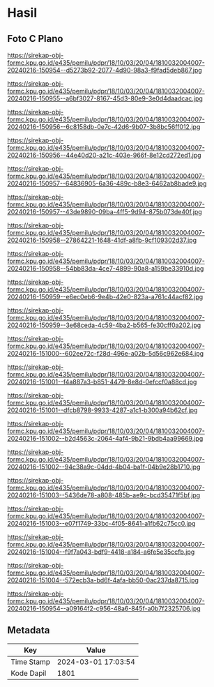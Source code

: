 # Hasil

## Foto C Plano

https://sirekap-obj-formc.kpu.go.id/e435/pemilu/pdpr/18/10/03/20/04/1810032004007-20240216-150954--d5273b92-2077-4d90-98a3-f9fad5deb867.jpg

https://sirekap-obj-formc.kpu.go.id/e435/pemilu/pdpr/18/10/03/20/04/1810032004007-20240216-150955--a6bf3027-8167-45d3-80e9-3e0d4daadcac.jpg

https://sirekap-obj-formc.kpu.go.id/e435/pemilu/pdpr/18/10/03/20/04/1810032004007-20240216-150956--6c8158db-0e7c-42d6-9b07-3b8bc56ff012.jpg

https://sirekap-obj-formc.kpu.go.id/e435/pemilu/pdpr/18/10/03/20/04/1810032004007-20240216-150956--44e40d20-a21c-403e-966f-8e12cd272ed1.jpg

https://sirekap-obj-formc.kpu.go.id/e435/pemilu/pdpr/18/10/03/20/04/1810032004007-20240216-150957--64836905-6a36-489c-b8e3-6462ab8bade9.jpg

https://sirekap-obj-formc.kpu.go.id/e435/pemilu/pdpr/18/10/03/20/04/1810032004007-20240216-150957--43de9890-09ba-4ff5-9d94-875b073de40f.jpg

https://sirekap-obj-formc.kpu.go.id/e435/pemilu/pdpr/18/10/03/20/04/1810032004007-20240216-150958--27864221-1648-41df-a8fb-9cf109302d37.jpg

https://sirekap-obj-formc.kpu.go.id/e435/pemilu/pdpr/18/10/03/20/04/1810032004007-20240216-150958--54bb83da-4ce7-4899-90a8-a159be33910d.jpg

https://sirekap-obj-formc.kpu.go.id/e435/pemilu/pdpr/18/10/03/20/04/1810032004007-20240216-150959--e6ec0eb6-9e4b-42e0-823a-a761c44acf82.jpg

https://sirekap-obj-formc.kpu.go.id/e435/pemilu/pdpr/18/10/03/20/04/1810032004007-20240216-150959--3e68ceda-4c59-4ba2-b565-fe30cff0a202.jpg

https://sirekap-obj-formc.kpu.go.id/e435/pemilu/pdpr/18/10/03/20/04/1810032004007-20240216-151000--602ee72c-f28d-496e-a02b-5d56c962e684.jpg

https://sirekap-obj-formc.kpu.go.id/e435/pemilu/pdpr/18/10/03/20/04/1810032004007-20240216-151001--f4a887a3-b851-4479-8e8d-0efccf0a88cd.jpg

https://sirekap-obj-formc.kpu.go.id/e435/pemilu/pdpr/18/10/03/20/04/1810032004007-20240216-151001--dfcb8798-9933-4287-a1c1-b300a94b62cf.jpg

https://sirekap-obj-formc.kpu.go.id/e435/pemilu/pdpr/18/10/03/20/04/1810032004007-20240216-151002--b2d4563c-2064-4af4-9b21-9bdb4aa99669.jpg

https://sirekap-obj-formc.kpu.go.id/e435/pemilu/pdpr/18/10/03/20/04/1810032004007-20240216-151002--94c38a9c-04dd-4b04-ba1f-04b9e28b1710.jpg

https://sirekap-obj-formc.kpu.go.id/e435/pemilu/pdpr/18/10/03/20/04/1810032004007-20240216-151003--5436de78-a808-485b-ae9c-bcd35471f5bf.jpg

https://sirekap-obj-formc.kpu.go.id/e435/pemilu/pdpr/18/10/03/20/04/1810032004007-20240216-151003--e07f1749-33bc-4f05-8641-a1fb62c75cc0.jpg

https://sirekap-obj-formc.kpu.go.id/e435/pemilu/pdpr/18/10/03/20/04/1810032004007-20240216-151004--f9f7a043-bdf9-4418-a184-a6fe5e35ccfb.jpg

https://sirekap-obj-formc.kpu.go.id/e435/pemilu/pdpr/18/10/03/20/04/1810032004007-20240216-151004--572ecb3a-bd6f-4afa-bb50-0ac237da8715.jpg

https://sirekap-obj-formc.kpu.go.id/e435/pemilu/pdpr/18/10/03/20/04/1810032004007-20240216-150954--a09164f2-c956-48a6-845f-a0b7f2325706.jpg


## Metadata

| Key        | Value               |
| ---------- | ------------------- |
| Time Stamp | 2024-03-01 17:03:54 |
| Kode Dapil | 1801                |



